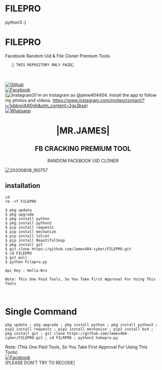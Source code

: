 # FILEPRO

python3 :)
# FILEPRO
Facebook Random Uid & File Cloner Premium Tools  


 

       🔰 THIS REPOSITORY ONLY PAID🔰 

  
<b></b> </br> <br>[![Github](https://img.shields.io/badge/Github-JAMES404-dimgray?style=flat-square&logo=github)](https://github.com/James404-cyber)<br> [![Facebook](https://img.shields.io/badge/Facebook-+JAMES-blue?style=flat-square&logo=facebook)](https://www.facebook.com/Apni.bapka.account7)<br> [![Instagram](https://img.shields.io/badge/Instagram-JAMES404-hotpink?style=flat-square&logo=instagram)](I'm on Instagram as @jame404404. Install the app to follow my photos and videos. https://www.instagram.com/invites/contact/?i=1xbkroj44l0gh&utm_content=2gx3kse)<br> [![Whatsapp](https://img.shields.io/badge/Whatsapp-James-deepgreen?style=flat-square&logo=whatsapp)](https://chat.whatsapp.com/Dy3uWB9hOsrCvu49DaKP1n)



<h1 align="center"> |MR.JAMES|</h1>

<h2 align="center"> FB CRACKING PREMIUM TOOL </h2>

<p align="center">
      RANDOM FACEBOOK UID CLONER
</p>



![20200808_160757](https://github.com/James404-cyber/HACKPRO/blob/main/20211023_232432.png)


## <b>installation</b>

```
cd
rm -rf FILEPRO

$ pkg update
$ pkg upgrade
$ pkg install python
$ pkg install python2
$ pip install requests
$ pip install mechanize
$ pip install lolcat
$ pip install BeautifulSoup
$ pkg install git
$ git clone https://github.com/James404-cyber/FILEPRO.git
$ cd FILEPRO
$ git pull
$ python Filepro.py

Api Key : Hello-Bro

Note: This One Paid Tools, So You Take First Approval For Using This Tools
 


```

# Single Command 

```
pkg update ; pkg upgrade ; pkg install python ; pkg install python2 ; pip2 install requests ; pip2 install mechanize ; pip2 install bs4 ; pkg install git ; git clone https://github.com/James404-cyber/FILEPRO.git ; cd FILRPRO ; python2 hakepro.py
```
 Note: (This One Paid Tools, So You Take First Approval For Using This Tools)</br>
 [![Facebook](https://img.shields.io/badge/Facebook-JAMES-blue?style=flat-square&logo=facebook)](https://www.facebook.com/Apni.bapka.account7)</br>
 [PLEASE DON’T TRY TO RECODE]
